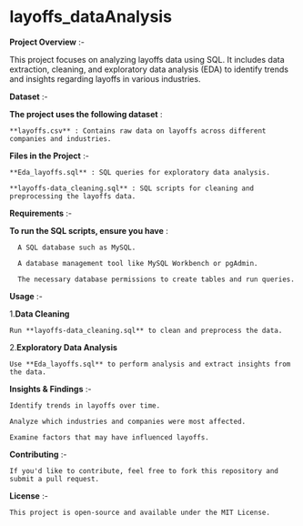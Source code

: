 # layoffs_dataAnalysis

**Project Overview** :-

This project focuses on analyzing layoffs data using SQL. It includes data extraction, cleaning, and exploratory data analysis (EDA) to identify trends and insights regarding layoffs in various industries.

**Dataset** :-

**The project uses the following dataset** :

    **layoffs.csv** : Contains raw data on layoffs across different companies and industries.

**Files in the Project** :-

    **Eda_layoffs.sql** : SQL queries for exploratory data analysis.
    
    **layoffs-data_cleaning.sql** : SQL scripts for cleaning and preprocessing the layoffs data.

**Requirements** :-

**To run the SQL scripts, ensure you have** :

      A SQL database such as MySQL.
      
      A database management tool like MySQL Workbench or pgAdmin.
      
      The necessary database permissions to create tables and run queries.

**Usage** :-

1.**Data Cleaning**

    Run **layoffs-data_cleaning.sql** to clean and preprocess the data.

2.**Exploratory Data Analysis**

    Use **Eda_layoffs.sql** to perform analysis and extract insights from the data.

**Insights & Findings** :-

    Identify trends in layoffs over time.
    
    Analyze which industries and companies were most affected.
    
    Examine factors that may have influenced layoffs.

**Contributing** :-

    If you'd like to contribute, feel free to fork this repository and submit a pull request.

**License** :-

    This project is open-source and available under the MIT License.
